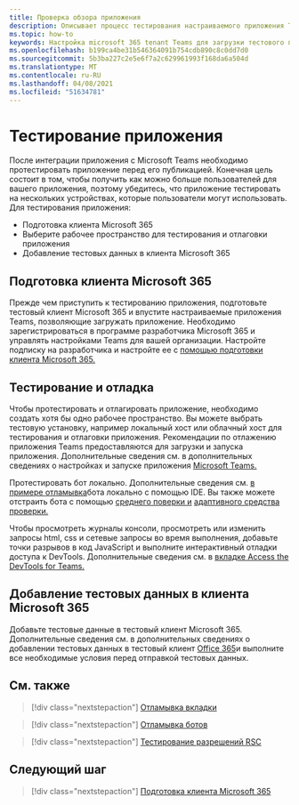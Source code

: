 ```yaml
---
title: Проверка обзора приложения
description: Описывает процесс тестирования настраиваемого приложения Teams в Microsoft 365
ms.topic: how-to
keywords: Настройка microsoft 365 tenant Teams для загрузки тестового приложения
ms.openlocfilehash: b199ca4be31b546364091b754cdb890c8c0dd7d0
ms.sourcegitcommit: 5b3ba227c2e5e6f7a2c629961993f168da6a504d
ms.translationtype: MT
ms.contentlocale: ru-RU
ms.lasthandoff: 04/08/2021
ms.locfileid: "51634781"
---
```

# <a name="test-your-app"></a>Тестирование приложения

После интеграции приложения с Microsoft Teams необходимо протестировать приложение перед его публикацией. Конечная цель состоит в том, чтобы получить как можно больше пользователей для вашего приложения, поэтому убедитесь, что приложение тестировать на нескольких устройствах, которые пользователи могут использовать. Для тестирования приложения:

* Подготовка клиента Microsoft 365
* Выберите рабочее пространство для тестирования и отлаговки приложения
* Добавление тестовых данных в клиента Microsoft 365

## <a name="prepare-your-microsoft-365-tenant"></a>Подготовка клиента Microsoft 365

Прежде чем приступить к тестированию приложения, подготовьте тестовый клиент Microsoft 365 и впустите настраиваемые приложения Teams, позволяющие загружать приложение. Необходимо зарегистрироваться в программе разработчика Microsoft 365 и управлять настройками Teams для вашей организации. Настройте подписку на разработчика и настройте ее с [помощью подготовки клиента Microsoft 365.](~/concepts/build-and-test/prepare-your-o365-tenant.md)

## <a name="test-and-debug"></a>Тестирование и отладка

Чтобы протестировать и отлагировать приложение, необходимо создать хотя бы одно рабочее пространство. Вы можете выбрать тестовую установку, например локальный хост или облачный хост для тестирования и отлаговки приложения. Рекомендации по отлажению приложения Teams предоставляются для загрузки и запуска приложения. Дополнительные сведения см. в дополнительных сведениях о настройках и запуске приложения [Microsoft Teams.](~/concepts/build-and-test/debug.md)

Протестировать бот локально. Дополнительные сведения см. [в примере отламывка](~/bots/how-to/debug/locally-with-an-ide.md)бота локально с помощью IDE. Вы также можете отстраить бота с помощью [среднего поверки и](/azure/bot-service/bot-service-debug-inspection-middleware?view=azure-bot-service-4.0&tabs=csharp&preserve-view=true) [адаптивного средства проверки.](/azure/bot-service/bot-service-debug-adaptive-tools?view=azure-bot-service-4.0&preserve-view=true) 

Чтобы просмотреть журналы консоли, просмотреть или изменить запросы html, css и сетевые запросы во время выполнения, добавьте точки разрывов в код JavaScript и выполните интерактивный отладки доступа к DevTools. Дополнительные сведения см. в [вкладке Access the DevTools for Teams.](~/tabs/how-to/developer-tools.md) 

## <a name="add-test-data-to-your-microsoft-365-tenant"></a>Добавление тестовых данных в клиента Microsoft 365

Добавьте тестовые данные в тестовый клиент Microsoft 365. Дополнительные сведения см. в дополнительных сведениях о добавлении тестовых данных в тестовый клиент [Office 365](~/concepts/build-and-test/test-data.md)и выполните все необходимые условия перед отправкой тестовых данных.

## <a name="see-also"></a>См. также

> [!div class="nextstepaction"]
> [Отламывка вкладки](~/tabs/how-to/developer-tools.md)
 
> [!div class="nextstepaction"]
> [Отламывка ботов](~/bots/how-to/debug/locally-with-an-ide.md)

> [!div class="nextstepaction"]
> [Тестирование разрешений RSC](~/graph-api/rsc/test-resource-specific-consent.md)

## <a name="next-step"></a>Следующий шаг

> [!div class="nextstepaction"]
> [Подготовка клиента Microsoft 365](~/concepts/build-and-test/prepare-your-o365-tenant.md)

